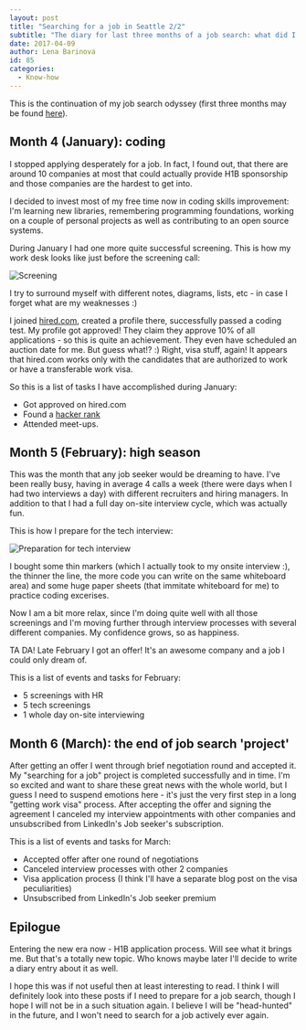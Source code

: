 ```yaml
---
layout: post
title: "Searching for a job in Seattle 2/2"
subtitle: "The diary for last three months of a job search: what did I do, how did I approach it?"
date: 2017-04-09
author: Lena Barinova
id: 85
categories:
  - Know-how
---
```


This is the continuation of my job search odyssey (first three months may be found <span style="color: #ff0000;">[here](http://www.bebetterleader.com/know-how/searching-for-a-job-in-seattle-the-journal-months-1-2-3.html)</span>).

## Month 4 (January): coding

I stopped applying desperately for a job. In fact, I found out, that there are around 10 companies  at most that could actually provide H1B sponsorship and those companies are the hardest to get into.

I decided to invest most of my free time now in coding skills improvement: I'm learning new libraries, remembering programming foundations, working on a couple of personal projects as well as contributing to an open source systems.

During January I had one more quite successful screening. This is how my work desk looks like just before the screening call:

<img src="{{ site.baseurl }}/img/post_img/job-search-diary-screening.png" alt="Screening"/>

I try to surround myself with different notes, diagrams, lists, etc - in case I forget what are my weaknesses :)

I joined [hired.com](http://hired.com), created a profile there, successfully passed a coding test. My profile got approved! They claim they approve 10% of all applications - so this is quite an achievement. They even have scheduled an auction date for me. But guess what!? :) Right, visa stuff, again! It appears that hired.com works only with the candidates that are authorized to work or have a transferable work visa.

So this is a list of tasks I have accomplished during January:

*   Got approved on hired.com
*   Found a [hacker rank](https://www.hackerrank.com/)
*   Attended meet-ups.

## Month 5 (February): high season

This was the month that any job seeker would be dreaming to have. I've been really busy, having in average 4 calls a week (there were days when I had two interviews a day) with different recruiters and hiring managers. In addition to that I had a full day on-site interview cycle, which was actually fun.

This is how I prepare for the tech interview:

<img src="{{ site.baseurl }}/img/post_img/job-search-diary-preparation.png" alt="Preparation for tech interview"/>

I bought some thin markers (which I actually took to my onsite interview :), the thinner the line, the more code you can write on the same whiteboard area) and some huge paper sheets (that immitate whiteboard for me) to practice coding excerises.

Now I am a bit more relax, since I'm doing quite well with all those screenings and I'm moving further through interview processes with several different companies. My confidence grows, so as happiness.

TA DA! Late February I got an offer! It's an awesome company and a job I could only dream of.

This is a list of events and tasks for February:

*   5 screenings with HR
*   5 tech screenings
*   1 whole day on-site interviewing

## Month 6 (March): the end of job search 'project'

After getting an offer I went through brief negotiation round and accepted it. My "searching for a job" project is completed successfully and in time. I'm so excited and want to share these great news with the whole world, but I guess I need to suspend emotions here - it's just the very first step in a long "getting work visa" process.
After accepting the offer and signing the agreement I canceled my interview appointments with other companies and unsubscribed from LinkedIn's Job seeker's subscription.

This is a list of events and tasks for March:

*   Accepted offer after one round of negotiations
*   Canceled interview processes with other 2 companies
*   Visa application process (I think I'll have a separate blog post on the visa peculiarities)
*   Unsubscribed from LinkedIn's Job seeker premium


## Epilogue

Entering the new era now - H1B application process. Will see what it brings me. But that's a totally new topic. Who knows maybe later I'll decide to write a diary entry about it as well.

I hope this was if not useful then at least interesting to read. I think I will definitely look into these posts if I need to prepare for a job search, though I hope I will not be in a such situation again. I believe I will be "head-hunted" in the future, and I won't need to search for a job actively ever again.
